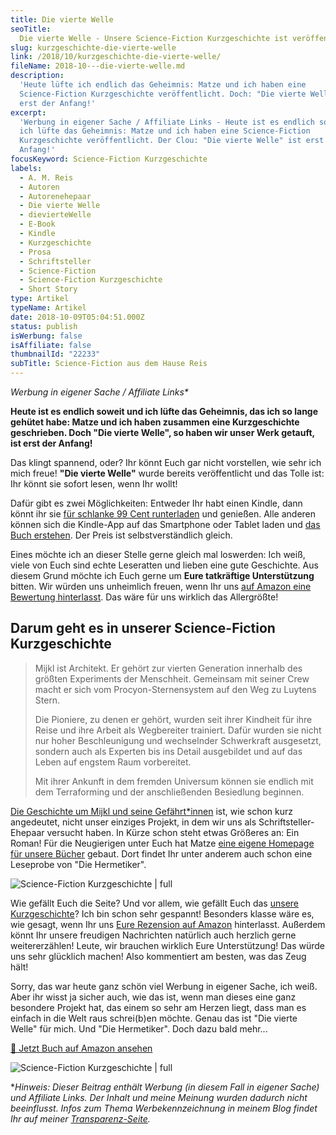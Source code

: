 ```yaml
---
title: Die vierte Welle
seoTitle:
  Die vierte Welle - Unsere Science-Fiction Kurzgeschichte ist veröffentlicht!
slug: kurzgeschichte-die-vierte-welle
link: /2018/10/kurzgeschichte-die-vierte-welle/
fileName: 2018-10---die-vierte-welle.md
description:
  'Heute lüfte ich endlich das Geheimnis: Matze und ich haben eine
  Science-Fiction Kurzgeschichte veröffentlicht. Doch: "Die vierte Welle" ist
  erst der Anfang!'
excerpt:
  'Werbung in eigener Sache / Affiliate Links - Heute ist es endlich soweit und
  ich lüfte das Geheimnis: Matze und ich haben eine Science-Fiction
  Kurzgeschichte veröffentlicht. Der Clou: "Die vierte Welle" ist erst der
  Anfang!'
focusKeyword: Science-Fiction Kurzgeschichte
labels:
  - A. M. Reis
  - Autoren
  - Autorenehepaar
  - Die vierte Welle
  - dievierteWelle
  - E-Book
  - Kindle
  - Kurzgeschichte
  - Prosa
  - Schriftsteller
  - Science-Fiction
  - Science-Fiction Kurzgeschichte
  - Short Story
type: Artikel
typeName: Artikel
date: 2018-10-09T05:04:51.000Z
status: publish
isWerbung: false
isAffiliate: false
thumbnailId: "22233"
subTitle: Science-Fiction aus dem Hause Reis
---
```


<em>Werbung in eigener Sache / Affiliate Links\*</em>

<strong>Heute ist es endlich soweit und ich lüfte das Geheimnis, das ich so
lange gehütet habe: Matze und ich haben zusammen eine Kurzgeschichte
geschrieben. Doch "Die vierte Welle", so haben wir unser Werk getauft, ist erst
der Anfang!</strong>

Das klingt spannend, oder? Ihr könnt Euch gar nicht vorstellen, wie sehr ich
mich freue! <strong>"Die vierte Welle"</strong> wurde bereits veröffentlicht und
das Tolle ist: Ihr könnt sie sofort lesen, wenn Ihr wollt!

Dafür gibt es zwei Möglichkeiten: Entweder Ihr habt einen Kindle, dann könnt ihr
sie
<a href="https://amzn.to/2RjhgjP" target="_blank" rel="noopener nofollow">für
schlanke 99 Cent runterladen</a> und genießen. Alle anderen können sich die
Kindle-App auf das Smartphone oder Tablet laden und
<a href="https://amzn.to/2RjhgjP" target="_blank" rel="noopener nofollow">das
Buch erstehen</a>. Der Preis ist selbstverständlich gleich.

Eines möchte ich an dieser Stelle gerne gleich mal loswerden: Ich weiß, viele
von Euch sind echte Leseratten und lieben eine gute Geschichte. Aus diesem Grund
möchte ich Euch gerne um <strong>Eure tatkräftige Unterstützung</strong> bitten.
Wir würden uns unheimlich freuen, wenn Ihr uns
<a href="https://amzn.to/2RjhgjP" target="_blank" rel="noopener nofollow">auf
Amazon eine Bewertung hinterlasst</a>. Das wäre für uns wirklich das
Allergrößte!

## Darum geht es in unserer Science-Fiction Kurzgeschichte

<blockquote>Mijkl ist Architekt. Er gehört zur vierten Generation innerhalb des größten Experiments der Menschheit. Gemeinsam mit seiner Crew macht er sich vom Procyon-Sternensystem auf den Weg zu Luytens Stern.

Die Pioniere, zu denen er gehört, wurden seit ihrer Kindheit für ihre Reise und
ihre Arbeit als Wegbereiter trainiert. Dafür wurden sie nicht nur hoher
Beschleunigung und wechselnder Schwerkraft ausgesetzt, sondern auch als Experten
bis ins Detail ausgebildet und auf das Leben auf engstem Raum vorbereitet.

Mit ihrer Ankunft in dem fremden Universum können sie endlich mit dem
Terraforming und der anschließenden Besiedlung beginnen.</blockquote>

<a href="https://amzn.to/2RjhgjP" target="_blank" rel="noopener nofollow">Die
Geschichte um Mijkl und seine Gefährt\*innen</a> ist, wie schon kurz angedeutet,
nicht unser einziges Projekt, in dem wir uns als Schriftsteller-Ehepaar versucht
haben. In Kürze schon steht etwas Größeres an: Ein Roman! Für die Neugierigen
unter Euch hat Matze <a href="https://amreis.de/">eine eigene Homepage für
unsere Bücher</a> gebaut. Dort findet Ihr unter anderem auch schon eine
Leseprobe von "Die Hermetiker".

![Science-Fiction Kurzgeschichte | full](http://cardamonchai.com/wp-content/uploads/2018/10/die-vierte-Welle.png '<a href="https://amreis.de/" target="_blank" rel="noopener"> </a> "Die vierte Welle" - Eine Science-Fiction Kurzgeschichte von A. M. Reis - <a style="display: inline;" href="https://amreis.de/" target="_blank" rel="noopener">Jetzt Webseite besuchen</a>')

Wie gefällt Euch die Seite? Und vor allem, wie gefällt Euch das
<a href="https://amzn.to/2RjhgjP" target="_blank" rel="noopener nofollow">unsere
Kurzgeschichte</a>? Ich bin schon sehr gespannt! Besonders klasse wäre es, wie
gesagt, wenn Ihr uns <a href="https://amzn.to/2RjhgjP">Eure Rezension auf
Amazon</a> hinterlasst. Außerdem könnt Ihr unsere freudigen Nachrichten
natürlich auch herzlich gerne weitererzählen! Leute, wir brauchen wirklich Eure
Unterstützung! Das würde uns sehr glücklich machen! Also kommentiert am besten,
was das Zeug hält!

Sorry, das war heute ganz schön viel Werbung in eigener Sache, ich weiß. Aber
ihr wisst ja sicher auch, wie das ist, wenn man dieses eine ganz besondere
Projekt hat, das einem so sehr am Herzen liegt, dass man es einfach in die Welt
raus schrei(b)en möchte. Genau das ist "Die vierte Welle" für mich. Und "Die
Hermetiker". Doch dazu bald mehr...

<a href="https://amzn.to/2RjhgjP" target="_blank" rel="noopener nofollow">📖
Jetzt Buch auf Amazon ansehen</a>

![Science-Fiction Kurzgeschichte | full](http://cardamonchai.com/wp-content/uploads/2018/10/amreis.png '<a href="https://amreis.de/" target="_blank" rel="noopener"> </a> A. M. Reis - Das Schriftsteller-Ehepaar - <a style="display: inline;" href="https://amreis.de/" target="_blank" rel="noopener">Jetzt Webseite besuchen</a>')

\*<em>Hinweis: Dieser Beitrag enthält Werbung (in diesem Fall in eigener Sache)
und Affiliate Links. Der Inhalt und meine Meinung wurden dadurch nicht
beeinflusst. Infos zum Thema Werbekennzeichnung in meinem Blog findet Ihr auf
meiner <a href="https://cardamonchai.com/werbung/">Transparenz-Seite</a>.</em>
